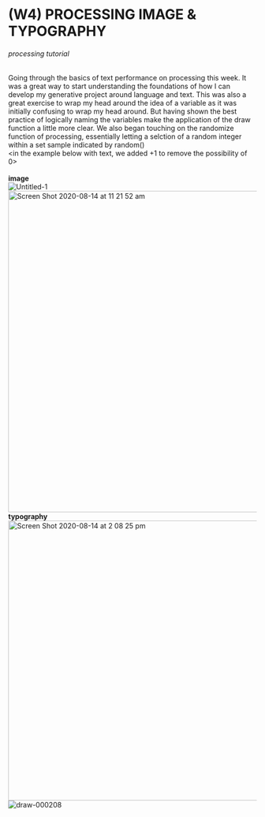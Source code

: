 # (W4) PROCESSING IMAGE & TYPOGRAPHY

###### processing tutorial

Going through the basics of text performance on processing this week. It was a great way to start understanding the foundations of how I can develop my generative project around language and text. This was also a great exercise to wrap my head around the idea of a variable as it was initially confusing to wrap my head around. But having shown the best practice of logically naming the variables make the application of the draw function a little more clear. We also began touching on the randomize function of processing, essentially letting a selction of a random integer within a set sample indicated by random() </br><in the example below with text, we added +1 to remove the possibility of 0></br>
<br/>
**image**</br>
![Untitled-1](https://user-images.githubusercontent.com/68724434/92210721-9b0bb500-eed2-11ea-9cf6-339895cff2cf.gif)</br>
<img width="652" alt="Screen Shot 2020-08-14 at 11 21 52 am" src="https://user-images.githubusercontent.com/68724434/92199288-101ec080-eeba-11ea-9d11-21083920ac2e.png"></br>
**typography**</br>
<img width="568" alt="Screen Shot 2020-08-14 at 2 08 25 pm" src="https://user-images.githubusercontent.com/68724434/91582770-9bb4c080-e993-11ea-8f28-8ed6ebcaed7b.png"></br>
![draw-000208](https://user-images.githubusercontent.com/68724434/92198510-ebc1e480-eeb7-11ea-8b05-5e684ec49b0d.png)</br>
